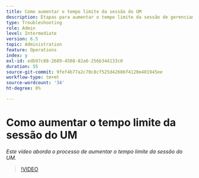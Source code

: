 ```yaml
---
title: Como aumentar o tempo limite da sessão do UM
description: Etapas para aumentar o tempo limite da sessão de gerenciamento de usuário para um usuário
type: Troubleshooting
role: Admin
level: Intermediate
version: 6.5
topic: Administration
feature: Operations
index: y
exl-id: edb97c88-2689-4508-82a6-256b344133c0
duration: 55
source-git-commit: 9fef4b77a2c70c8cf525d42686f4120e481945ee
workflow-type: tm+mt
source-wordcount: '34'
ht-degree: 0%

---
```



# Como aumentar o tempo limite da sessão do UM

*Este vídeo aborda o processo de aumentar o tempo limite da sessão do UM.*

>[!VIDEO](https://video.tv.adobe.com/v/335503?quality=12&learn=on)
